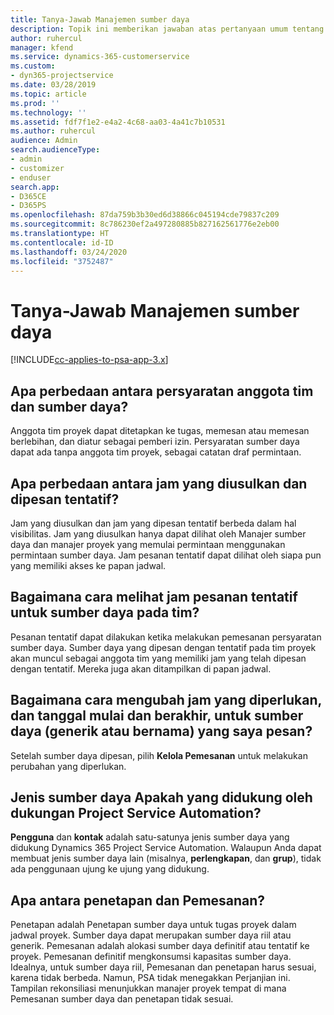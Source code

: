 ```yaml
---
title: Tanya-Jawab Manajemen sumber daya
description: Topik ini memberikan jawaban atas pertanyaan umum tentang manajemen sumber daya.
author: ruhercul
manager: kfend
ms.service: dynamics-365-customerservice
ms.custom:
- dyn365-projectservice
ms.date: 03/28/2019
ms.topic: article
ms.prod: ''
ms.technology: ''
ms.assetid: fdf7f1e2-e4a2-4c68-aa03-4a41c7b10531
ms.author: ruhercul
audience: Admin
search.audienceType:
- admin
- customizer
- enduser
search.app:
- D365CE
- D365PS
ms.openlocfilehash: 87da759b3b30ed6d38866c045194cde79837c209
ms.sourcegitcommit: 8c786230ef2a497280885b827162561776e2eb00
ms.translationtype: HT
ms.contentlocale: id-ID
ms.lasthandoff: 03/24/2020
ms.locfileid: "3752487"
---
```

# <a name="resource-management-faq"></a>Tanya-Jawab Manajemen sumber daya

[!INCLUDE[cc-applies-to-psa-app-3.x](../includes/cc-applies-to-psa-app-3x.md)]

## <a name="what-is-the-difference-between-a-team-member-and-a-resource-requirement"></a>Apa perbedaan antara persyaratan anggota tim dan sumber daya?

Anggota tim proyek dapat ditetapkan ke tugas, memesan atau memesan berlebihan, dan diatur sebagai pemberi izin. Persyaratan sumber daya dapat ada tanpa anggota tim proyek, sebagai catatan draf permintaan. 

## <a name="what-is-the-difference-between-proposed-and-soft-booked-hours"></a>Apa perbedaan antara jam yang diusulkan dan dipesan tentatif?

Jam yang diusulkan dan jam yang dipesan tentatif berbeda dalam hal visibilitas. Jam yang diusulkan hanya dapat dilihat oleh Manajer sumber daya dan manajer proyek yang memulai permintaan menggunakan permintaan sumber daya. Jam pesanan tentatif dapat dilihat oleh siapa pun yang memiliki akses ke papan jadwal.

## <a name="how-can-i-see-the-soft-booked-hours-for-resources-on-a-team"></a>Bagaimana cara melihat jam pesanan tentatif untuk sumber daya pada tim?

Pesanan tentatif dapat dilakukan ketika melakukan pemesanan persyaratan sumber daya. Sumber daya yang dipesan dengan tentatif pada tim proyek akan muncul sebagai anggota tim yang memiliki jam yang telah dipesan dengan tentatif. Mereka juga akan ditampilkan di papan jadwal.

## <a name="how-do-i-change-the-required-hours-and-the-start-and-end-dates-for-a-resource-generic-or-named-that-i-booked"></a>Bagaimana cara mengubah jam yang diperlukan, dan tanggal mulai dan berakhir, untuk sumber daya (generik atau bernama) yang saya pesan?

Setelah sumber daya dipesan, pilih **Kelola Pemesanan** untuk melakukan perubahan yang diperlukan.

## <a name="what-resources-types-does-project-service-automation-support"></a>Jenis sumber daya Apakah yang didukung oleh dukungan Project Service Automation?

**Pengguna** dan **kontak** adalah satu-satunya jenis sumber daya yang didukung Dynamics 365 Project Service Automation. Walaupun Anda dapat membuat jenis sumber daya lain (misalnya, **perlengkapan**, dan **grup**), tidak ada penggunaan ujung ke ujung yang didukung.

## <a name="what-is-the-difference-between-an-assignment-and-a-booking"></a>Apa antara penetapan dan Pemesanan?

Penetapan adalah Penetapan sumber daya untuk tugas proyek dalam jadwal proyek. Sumber daya dapat merupakan sumber daya riil atau generik. Pemesanan adalah alokasi sumber daya definitif atau tentatif ke proyek. Pemesanan definitif mengkonsumsi kapasitas sumber daya. Idealnya, untuk sumber daya riil, Pemesanan dan penetapan harus sesuai, karena tidak berbeda. Namun, PSA tidak menegakkan Perjanjian ini. Tampilan rekonsiliasi menunjukkan manajer proyek tempat di mana Pemesanan sumber daya dan penetapan tidak sesuai.
